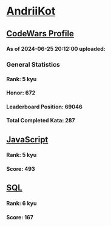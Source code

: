 # [AndriiKot](https://www.codewars.com/users/AndriiKot)
## [CodeWars Profile](https://www.codewars.com/users/AndriiKot)
#### As of 2024-06-25 20:12:00 uploaded:
### General Statistics
#### Rank: 5 kyu
#### Honor: 672
#### Leaderboard Position: 69046
#### Total Completed Kata: 287

## [JavaScript](https://github.com/AndriiKot/JavaScript__CodeWars)
#### Rank: 5 kyu
#### Score: 493

## [SQL](https://github.com/AndriiKot/SQL__CodeWars)
#### Rank: 6 kyu
#### Score: 167
